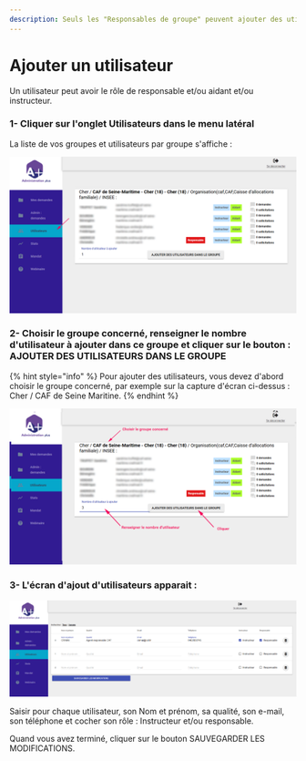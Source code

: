 ```yaml
---
description: Seuls les "Responsables de groupe" peuvent ajouter des utilisateurs.
---
```


# Ajouter un utilisateur

Un utilisateur peut avoir le rôle de responsable et/ou aidant et/ou instructeur. 

### 1- Cliquer sur l'onglet Utilisateurs dans le menu latéral

La liste de vos groupes et utilisateurs par groupe s'affiche :

![Vue Utilisateurs d&apos;un groupe](../.gitbook/assets/image%20%281%29.png)

### 2- Choisir le groupe concerné, renseigner le nombre d'utilisateur à ajouter dans ce groupe et cliquer sur le bouton : AJOUTER DES UTILISATEURS DANS LE GROUPE 

{% hint style="info" %}
 Pour ajouter des utilisateurs, vous devez d'abord choisir le groupe concerné, par exemple sur la capture d'écran ci-dessus : Cher / CAF de Seine Maritine.
{% endhint %}

![](../.gitbook/assets/image%20%286%29.png)

### 3- L'écran d'ajout d'utilisateurs apparait :

![Vue Ajout utilisateurs](../.gitbook/assets/image%20%289%29.png)

Saisir pour chaque utilisateur, son Nom et prénom, sa qualité, son e-mail, son téléphone et cocher son rôle : Instructeur et/ou responsable.

Quand vous avez terminé, cliquer sur le bouton SAUVEGARDER LES MODIFICATIONS.





